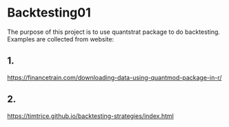 # Backtesting01
The purpose of this project is to use quantstrat package to do backtesting. Examples are collected from website: 
## 1.
https://financetrain.com/downloading-data-using-quantmod-package-in-r/

## 2. 
https://timtrice.github.io/backtesting-strategies/index.html
